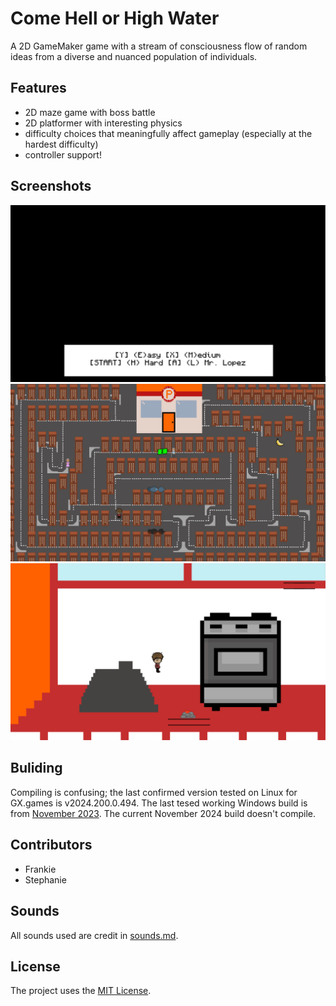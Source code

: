 # Come Hell or High Water
A 2D GameMaker game with a stream of consciousness flow of random ideas from a diverse and nuanced population of individuals.

## Features
- 2D maze game with boss battle
- 2D platformer with interesting physics
- difficulty choices that meaningfully affect gameplay (especially at the hardest difficulty)
- controller support!

## Screenshots
![difficulty selection screen](./screenshots/difficulty.png)
![maze game](./screenshots/maze.png)
![platformer kitchen area](./screenshots/kitchen.png)

## Buliding
Compiling is confusing; the last confirmed version tested on Linux for GX.games is v2024.200.0.494. The last tesed working Windows build is from [November 2023](https://releases.gamemaker.io/release-notes/2023/11). The current November 2024 build doesn't compile.

## Contributors
- Frankie
- Stephanie

## Sounds
All sounds used are credit in [sounds.md](./sounds/sounds.md).

## License
The project uses the [MIT License](https://mit-license.org/).
